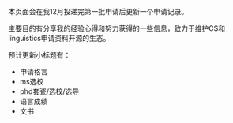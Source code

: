本页面会在我12月投递完第一批申请后更新一个申请记录。

主要目的有分享我的经验心得和努力获得的一些信息，致力于维护CS和linguistics申请资料开源的生态。

预计更新小标题有：
- 申请格言
- ms选校
- phd套瓷/选校/选导
- 语言成绩
- 文书